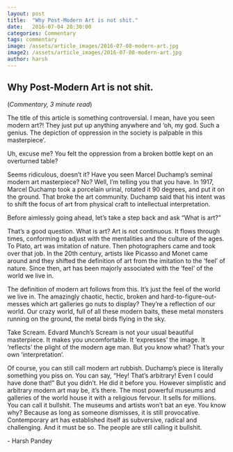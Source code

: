 ```yaml
---
layout: post
title:  "Why Post-Modern Art is not shit."
date:   2016-07-04 20:30:00
categories: Commentary
tags: commentary 
image: /assets/article_images/2016-07-08-modern-art.jpg
image2: /assets/article_images/2016-07-08-modern-art.jpg
author: harsh
---
```

<h2>Why Post-Modern Art is not shit.</h2>
(<i>Commentary, 3 minute read</i>)
<p>The title of this article is something controversial. I mean, have you seen modern art?! They just put up anything anywhere and ‘oh, my god. Such a genius. The depiction of oppression in the society is palpable in this masterpiece’.</p>
<p>Uh, excuse me? You felt the oppression from a broken bottle kept on an overturned table?</p>
<p>Seems ridiculous, doesn’t it? Have you seen Marcel Duchamp’s seminal modern art masterpiece? No? Well, I’m telling you that you have. In 1917, Marcel Duchamp took a porcelain urinal, rotated it 90 degrees, and put it on the ground. That broke the art community. Duchamp said that his intent was to shift the focus of art from physical craft to intellectual interpretation.</p>
<p>Before aimlessly going ahead, let’s take a step back and ask “What is art?”</p>
<p>That’s a good question. What is art? Art is not continuous. It flows through times, conforming to adjust with the mentalities and the culture of the ages. To Plato, art was imitation of nature. Then photographers came and took over that job. In the 20th century, artists like Picasso and Monet came around and they shifted the definition of art from the imitation to the ‘feel’ of nature. Since then, art has been majorly associated with the ‘feel’ of the world we live in.</p>
<p>The definition of modern art follows from this. It’s just the feel of the world we live in. The amazingly chaotic, hectic, broken and hard-to-figure-out-messes which art galleries go nuts to display? They’re a reflection of our world. Our crazy world, full of all these modern baits, these metal monsters running on the ground, the metal birds flying in the sky.</p>
<p>Take Scream. Edvard Munch’s Scream is not your usual beautiful masterpiece. It makes you uncomfortable. It ‘expresses’ the image. It ‘reflects’ the plight of the modern age man. But you know what? That’s your own ‘interpretation’.</p>
<p>Of course, you can still call modern art rubbish. Duchamp’s piece is literally something you piss on. You can say, “Hey! That’s arbitrary! Even I could have done that!” But you didn’t. He did it before you. However simplistic and arbitrary modern art may be, it’s there. The most powerful museums and galleries of the world house it with a religious fervour. It sells for millions. You can call it bullshit. The museums and artists won’t bat an eye. You know why? Because as long as someone dismisses, it is still provocative. Contemporary art has established itself as subversive, radical and challenging. And it must be so. The people are still calling it bullshit.</p>
<p>- Harsh Pandey</p>